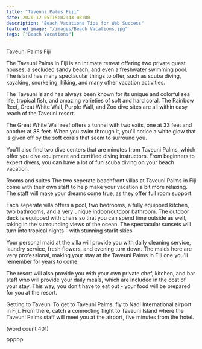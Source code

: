 ```yaml
---
title: "Taveuni Palms Fiji"
date: 2020-12-05T15:02:43-08:00
description: "Beach Vacations Tips for Web Success"
featured_image: "/images/Beach Vacations.jpg"
tags: ["Beach Vacations"]
---
```


Taveuni Palms Fiji

The Taveuni Palms in Fiji is an intimate retreat
offering two private guest houses, a secluded sandy
beach, and even a freshwater swimming pool.  The
island has many spectacular things to offer, such
as scuba diving, kayaking, snorkeling, hiking, and
many other vacation activities.

The Taveuni Island has always been known for its
unique and colorful sea life, tropical fish, and 
amazing varieties of soft and hard coral.  The 
Rainbow Reef, Great White Wall, Purple Wall, and 
Zoo dive sites are all within easy reach of the 
Taveuni resort.

The Great White Wall reef offers a tunnel with two
exits, one at 33 feet and another at 88 feet. When
you swim through it, you'll notice a white glow
that is given off by the soft corals that seem
to surround you.

You'll also find two dive centers that are minutes
from Taveuni Palms, which offer you dive equipment
and certified diving instructors.  From beginners 
to expert divers, you can have a lot of fun scuba
diving on your beach vacation.

Rooms and suites
The two seperate beachfront villas at Taveuni Palms
in Fiji come with their own staff to help make
your vacation a bit more relaxing.  The staff
will make your dreams come true, as they offer
full room support.

Each seperate villa offers a pool, two bedrooms,
a fully equipped kitchen, two bathrooms, and a 
very unique indoor/outdoor bathroom.  The outdoor
deck is equipped with chairs so that you can spend
time outside as well, taking in the surrounding
views of the ocean.  The spectacular sunsets will
turn into tropical nights - with stunning starlit
skies. 

Your personal maid at the villa will provide you
with daily cleaning service, laundry service, 
fresh flowers, and evening turn down.  The maids
here are very professional, making your stay at
the Taveuni Palms in Fiji one you'll remember
for years to come.

The resort will also provide you with your own
private chef, kitchen, and bar staff who will
provide your daily meals, which are included in
the cost of your stay.  This way, you don't have
to eat out - your food will be prepared for you
at the resort.

Getting to Taveuni
To get to Taveuni Palms, fly to Nadi International
airport in Fiji.  From there, catch a connecting
flight to Taveuni Island where the Taveuni Palms
staff will meet you at the airport, five minutes
from the hotel.

(word count 401)

PPPPP
 
